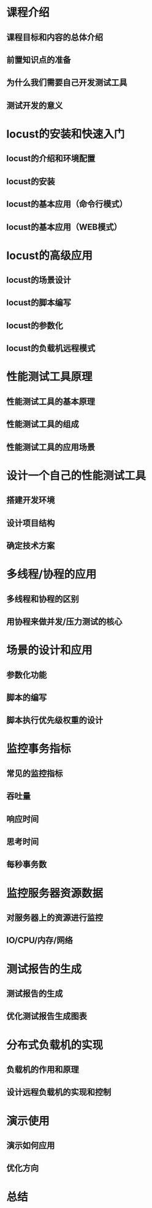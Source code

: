 # 课程介绍
## 课程目标和内容的总体介绍
## 前置知识点的准备
## 为什么我们需要自己开发测试工具
## 测试开发的意义
# locust的安装和快速入门
## locust的介绍和环境配置
## locust的安装
## locust的基本应用（命令行模式）
## locust的基本应用（WEB模式）
# locust的高级应用
## locust的场景设计
## locust的脚本编写
## locust的参数化
## locust的负载机远程模式
# 性能测试工具原理
## 性能测试工具的基本原理
## 性能测试工具的组成
## 性能测试工具的应用场景
# 设计一个自己的性能测试工具
## 搭建开发环境
## 设计项目结构
## 确定技术方案
# 多线程/协程的应用
## 多线程和协程的区别
## 用协程来做并发/压力测试的核心
# 场景的设计和应用
## 参数化功能
## 脚本的编写
## 脚本执行优先级权重的设计
# 监控事务指标
## 常见的监控指标
## 吞吐量
## 响应时间
## 思考时间
## 每秒事务数
# 监控服务器资源数据
## 对服务器上的资源进行监控
## IO/CPU/内存/网络
# 测试报告的生成
## 测试报告的生成
## 优化测试报告生成图表
# 分布式负载机的实现
## 负载机的作用和原理
## 设计远程负载机的实现和控制
# 演示使用
## 演示如何应用
## 优化方向
# 总结